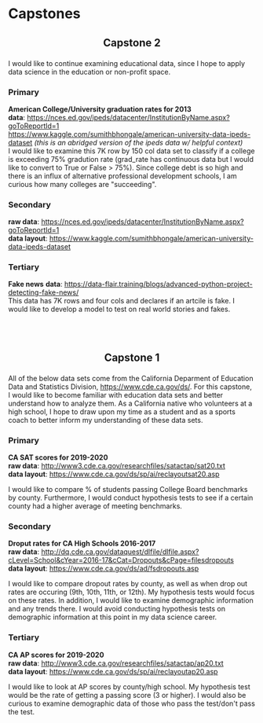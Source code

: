 # Capstones


## <p align="center">Capstone 2</p>
I would like to continue examining educational data, since I hope to apply data science in the education or non-profit space.

### Primary
**American College/University graduation rates for 2013**  
**data**: https://nces.ed.gov/ipeds/datacenter/InstitutionByName.aspx?goToReportId=1    
https://www.kaggle.com/sumithbhongale/american-university-data-ipeds-dataset *(this is an abridged version of the ipeds data w/ helpful context)*    
I would like to examine this 7K row by 150 col data set to classify if a college is exceeding 75% gradution rate (grad_rate has continuous data but I would like to convert to True or False > 75%). Since college debt is so high and there is an influx of alternative professional development schools, I am curious how many colleges are "succeeding".   

### Secondary
**raw data**: https://nces.ed.gov/ipeds/datacenter/InstitutionByName.aspx?goToReportId=1  
**data layout**: https://www.kaggle.com/sumithbhongale/american-university-data-ipeds-dataset

### Tertiary
**Fake news**
**data**: https://data-flair.training/blogs/advanced-python-project-detecting-fake-news/    
This data has 7K rows and four cols and declares if an artcile is fake. I would like to develop a model to test on real world stories and fakes.
    
<br>
<br>    

## <p align="center">Capstone 1</p>
All of the below data sets come from the California Deparment of Education Data and Statistics Division, https://www.cde.ca.gov/ds/. For this capstone, I would like to become familiar with education data sets and better understand how to analyze them. As a California native who volunteers at a high school, I hope to draw upon my time as a student and as a sports coach to better inform my understanding of these data sets.

### Primary
**CA SAT scores for 2019-2020**  
**raw data**: http://www3.cde.ca.gov/researchfiles/satactap/sat20.txt  
**data layout**: https://www.cde.ca.gov/ds/sp/ai/reclayoutsat20.asp

I would like to compare % of students passing College Board benchmarks by county. Furthermore, I would conduct hypothesis tests to see if a certain county had a higher average of meeting benchmarks. 

### Secondary
**Droput rates for CA High Schools 2016-2017**  
**raw data**: http://dq.cde.ca.gov/dataquest/dlfile/dlfile.aspx?cLevel=School&cYear=2016-17&cCat=Dropouts&cPage=filesdropouts  
**data layout**: https://www.cde.ca.gov/ds/ad/fsdropouts.asp

I would like to compare dropout rates by county, as well as when drop out rates are occuring (9th, 10th, 11th, or 12th). My hypothesis tests would focus on these rates. In addition, I would like to examine demographic information and any trends there. I would avoid conducting hypothesis tests on demographic information at this point in my data science career.


### Tertiary
**CA AP scores for 2019-2020**  
**raw data**: http://www3.cde.ca.gov/researchfiles/satactap/ap20.txt  
**data layout**: https://www.cde.ca.gov/ds/sp/ai/reclayoutap20.asp  

I would like to look at AP scores by county/high school. My hypothesis test would be the rate of getting a passing score (3 or higher). I would also be curious to examine demographic data of those who pass the test/don't pass the test.
